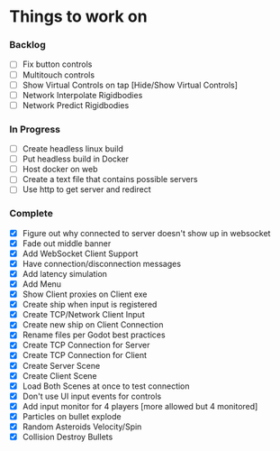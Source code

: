 # Things to work on

### Backlog
- [ ] Fix button controls
- [ ] Multitouch controls
- [ ] Show Virtual Controls on tap [Hide/Show Virtual Controls]
- [ ] Network Interpolate Rigidbodies
- [ ] Network Predict Rigidbodies

### In Progress
- [ ] Create headless linux build
- [ ] Put headless build in Docker
- [ ] Host docker on web
- [ ] Create a text file that contains possible servers
- [ ] Use http to get server and redirect

### Complete
- [X] Figure out why connected to server doesn't show up in websocket
- [X] Fade out middle banner
- [X] Add WebSocket Client Support
- [X] Have connection/disconnection messages
- [X] Add latency simulation
- [X] Add Menu
- [X] Show Client proxies on Client exe
- [X] Create ship when input is registered
- [X] Create TCP/Network Client Input
- [X] Create new ship on Client Connection
- [X] Rename files per Godot best practices
- [x] Create TCP Connection for Server
- [x] Create TCP Connection for Client
- [X] Create Server Scene
- [X] Create Client Scene
- [X] Load Both Scenes at once to test connection
- [x] Don't use UI input events for controls
- [x] Add input monitor for 4 players [more allowed but 4 monitored]
- [x] Particles on bullet explode
- [x] Random Asteroids Velocity/Spin
- [x] Collision Destroy Bullets
